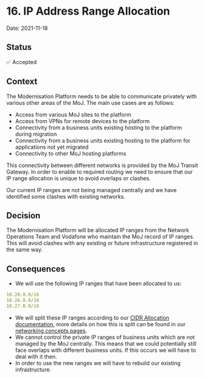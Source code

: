 # 16. IP Address Range Allocation

Date: 2021-11-18

## Status

✅ Accepted

## Context

The Modernisation Platform needs to be able to communicate privately with various other areas of the MoJ. The main use cases are as follows:

- Access from various MoJ sites to the platform
- Access from VPNs for remote devices to the platform
- Connectivity from a business units existing hosting to the platform during migration
- Connectivity from a business units existing hosting to the platform for applications not yet migrated
- Connectivity to other MoJ hosting platforms

This connectivity between different networks is provided by the MoJ Transit Gateway. In order to enable to required routing we need to ensure that our IP range allocation is unique to avoid overlaps or clashes.

Our current IP ranges are not being managed centrally and we have identified some clashes with existing networks.

## Decision

The Modernisation Platform will be allocated IP ranges from the Network Operations Team and Vodafone who maintain the MoJ record of IP ranges. This will avoid clashes with any existing or future infrastructure registered in the same way.

## Consequences

- We will use the following IP ranges that have been allocated to us:

```YAML
10.20.0.0/16
10.26.0.0/16
10.27.0.0/16
```

- We will split these IP ranges according to our [CIDR Allocation documentation](https://github.com/ministryofjustice/modernisation-platform/blob/main/cidr-allocation.md), more details on how this is split can be found in our [networking concepts pages](https://user-guide.modernisation-platform.service.justice.gov.uk/concepts/networking/subnet-allocation.html#subnet-allocation).
- We cannot control the private IP ranges of business units which are not managed by the MoJ centrally. This means that we could potentially still face overlaps with different business units. If this occurs we will have to deal with it then.
- In order to use the new ranges we will have to rebuild our existing infrastructure.
